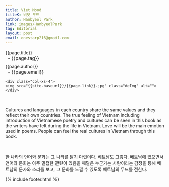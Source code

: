 ```yaml
---
title: Viet Mood
titleK: 비엣 무드
author: Hanbyeol Park
link: images/HanbyeolPark
tag: Editorial
layout: post
email: onestarp216@gmail.com
---	
```


<div class="container">

<div class="deDep">
{{page.title}}<br>
<p style="font-size:15px; margin:0px; padding:0px 0px 0px 8px; margin:0px 0px 8px 0px;">- {{page.tag}}</p>
{{page.author}}<br>
<p style="font-size:15px; margin:0px; padding:0px 0px 0px 8px;">- {{page.email}}</p>
</div>


<div class="row" class="imgcolor">
	
	<div class="col-xs-4">
	<img src="{{site.baseurl}}/{{page.link}}.jpg" class="deImg" alt=""></div>
	
</div>
<br>

<div class="det lato">



Cultures and languages in each country share the same values and they reflect their own countries. The true feeling of Vietnam including introduction of Vietnamese poetry and cultures can be seen in this book as the writers have felt during the life in Vietnam. Love will be the main emotion used in poems. People can feel the real cultures in Vietnam through this book.



</div>

<br>

<div class="noto">

한 나라의 언어와 문화는 그 나라를 닮기 마련이다. 베트남도 그렇다. 
베트남에 있으면서 언어와 문화는 아주 밀접한 관련이 있음을 깨달은 누군가는 사랑이라는 감정을 통해 베트남의 문자와 소리를 보고, 그 문화를 느낄 수 있도록 베트남의 무드를 전한다.


</div>


	

</div> 

{% include footer.html %}